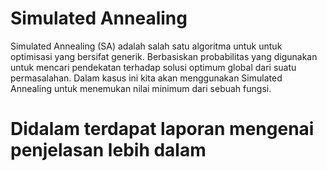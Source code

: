 # Simulated Annealing

Simulated Annealing (SA) adalah salah satu algoritma untuk untuk optimisasi yang bersifat generik. Berbasiskan probabilitas yang digunakan untuk mencari pendekatan terhadap solusi optimum global dari suatu permasalahan. Dalam kasus ini kita akan menggunakan Simulated Annealing untuk menemukan nilai minimum dari sebuah fungsi. 

# Didalam terdapat laporan mengenai penjelasan lebih dalam
